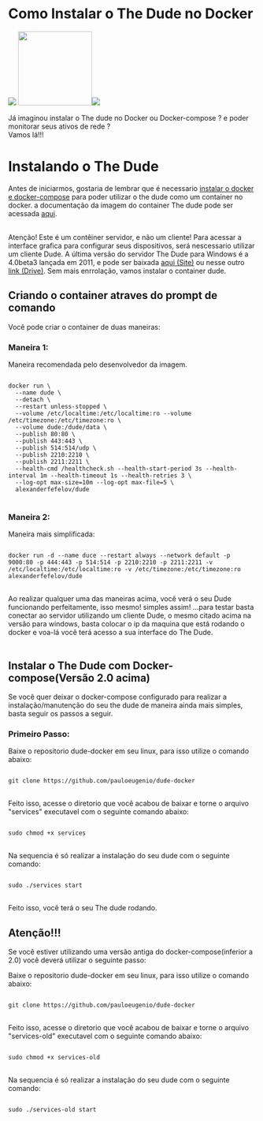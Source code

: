 # Como Instalar o The Dude no Docker
<img src="http://pauloeugenio.com.br/img/theDude.png">    <img src="https://cdn-icons-png.flaticon.com/512/37/37770.png" height="150"><img src="https://raw.githubusercontent.com/docker/compose/v2/logo.png">

Já imaginou instalar o The dude no Docker ou Docker-compose ? e poder monitorar seus ativos de rede ?</br>
Vamos lá!!!

<h1>Instalando o The Dude</h1>
Antes de iniciarmos, gostaria de lembrar que é necessario <a target="_blank" href="https://github.com/pauloeugenio/docker">instalar o docker e docker-compose</a> para poder utilizar o the dude como um container no docker. a documentação da imagem do container The dude pode ser acessada <a target="_blank" href="https://hub.docker.com/r/alexanderfefelov/dude">aqui</a>.</br><br/>

Atenção! Este é um contêiner servidor, e não um cliente! Para acessar a interface grafica para configurar seus dispositivos, será nescessario utilizar um cliente Dude. A última versão do servidor The Dude para Windows é a 4.0beta3 lançada em 2011, e pode ser baixada <a target="blank" href="http://www.pauloeugenio.com.br/docs/dude-install-4.0beta3.zip">aqui (Site)</a> ou nesse outro <a href="https://drive.google.com/file/d/1BUhiSW_vUd9BcFgOVsShawxqHIG7pX25/view?usp=sharing">link (Drive)</a>. Sem mais enrrolação, vamos instalar o container dude.

<h2>Criando o container atraves do prompt de comando</h2>
Você pode criar o container de duas maneiras:
<h3>Maneira 1:</h3>
Maneira recomendada pelo desenvolvedor da imagem.
<pre>
<code>
docker run \
  --name dude \
  --detach \
  --restart unless-stopped \
  --volume /etc/localtime:/etc/localtime:ro --volume /etc/timezone:/etc/timezone:ro \
  --volume dude:/dude/data \
  --publish 80:80 \
  --publish 443:443 \
  --publish 514:514/udp \
  --publish 2210:2210 \
  --publish 2211:2211 \
  --health-cmd /healthcheck.sh --health-start-period 3s --health-interval 1m --health-timeout 1s --health-retries 3 \
  --log-opt max-size=10m --log-opt max-file=5 \
  alexanderfefelov/dude
</code>
</pre>
<h3>Maneira 2:</h3>
Maneira mais simplificada:
<pre>
<code>
docker run -d --name duce --restart always --network default -p 9000:80 -p 444:443 -p 514:514 -p 2210:2210 -p 2211:2211 -v /etc/localtime:/etc/localtime:ro -v /etc/timezone:/etc/timezone:ro alexanderfefelov/dude
</code>
</pre>

Ao realizar qualquer uma das maneiras acima, você verá o seu Dude funcionando perfeitamente, isso mesmo! simples assim! ...para testar basta conectar ao servidor utilizando um cliente Dude, o mesmo citado acima na versão para windows, basta colocar o ip da maquina que está rodando o docker e voa-lá você terá acesso a sua interface do The Dude.</br></br>

<h2>Instalar o The Dude com Docker-compose(Versão 2.0 acima)</h2>
Se você quer deixar o docker-compose configurado para realizar a instalação/manutenção do seu the dude de maneira ainda mais simples, basta seguir os passos a seguir.

<h3>Primeiro Passo:</h3>
Baixe o repositorio dude-docker em seu linux, para isso utilize o comando abaixo:
<pre>
<code>
git clone https://github.com/pauloeugenio/dude-docker
</code>
</pre>
Feito isso, acesse o diretorio que você acabou de baixar e torne o arquivo "services" executavel com o seguinte comando abaixo:
<pre>
<code>
sudo chmod +x services
</code>
</pre>
Na sequencia é só realizar a instalação do seu dude com o seguinte comando:
<pre>
<code>
sudo ./services start
</code>
</pre>
Feito isso, você terá o seu The dude rodando.

<h2>Atenção!!!</h2>
Se você estiver utilizando uma versão antiga do docker-compose(inferior a 2.0) você deverá utilizar o seguinte passo:<br>

Baixe o repositorio dude-docker em seu linux, para isso utilize o comando abaixo:
<pre>
<code>
git clone https://github.com/pauloeugenio/dude-docker
</code>
</pre>
Feito isso, acesse o diretorio que você acabou de baixar e torne o arquivo "services-old" executavel com o seguinte comando abaixo:
<pre>
<code>
sudo chmod +x services-old
</code>
</pre>
Na sequencia é só realizar a instalação do seu dude com o seguinte comando:
<pre>
<code>
sudo ./services-old start
</code>
</pre>

